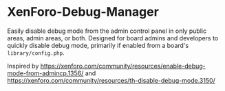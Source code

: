# XenForo-Debug-Manager
Easily disable debug mode from the admin control panel in only public areas, admin areas, or both. Designed for board admins and developers to quickly disable debug mode, primarily if enabled from a board's `library/config.php`.

Inspired by https://xenforo.com/community/resources/enable-debug-mode-from-admincp.1356/ and https://xenforo.com/community/resources/th-disable-debug-mode.3150/
